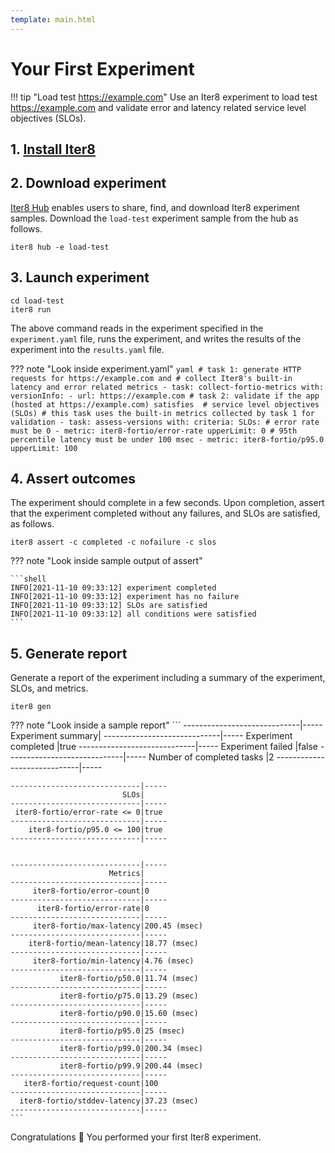 ```yaml
---
template: main.html
---
```


# Your First Experiment

!!! tip "Load test https://example.com"
    Use an Iter8 experiment to load test https://example.com and validate error and latency related service level objectives (SLOs).

## 1. [Install Iter8](../../getting-started/install.md)

## 2. Download experiment
[Iter8 Hub](../README.md) enables users to share, find, and download Iter8 experiment samples. Download the `load-test` experiment sample from the hub as follows.

```shell
iter8 hub -e load-test
```

## 3. Launch experiment
```shell
cd load-test
iter8 run
```

The above command reads in the experiment specified in the `experiment.yaml` file, runs the experiment, and writes the results of the experiment into the `results.yaml` file.

??? note "Look inside experiment.yaml"
    ```yaml
    # task 1: generate HTTP requests for https://example.com and
    # collect Iter8's built-in latency and error related metrics
    - task: collect-fortio-metrics
      with:
        versionInfo:
        - url: https://example.com
    # task 2: validate if the app (hosted at https://example.com) satisfies 
    # service level objectives (SLOs)
    # this task uses the built-in metrics collected by task 1 for validation
    - task: assess-versions
      with:
        criteria:
          SLOs:
            # error rate must be 0
          - metric: iter8-fortio/error-rate
            upperLimit: 0
            # 95th percentile latency must be under 100 msec
          - metric: iter8-fortio/p95.0
            upperLimit: 100
    ```

## 4. Assert outcomes
The experiment should complete in a few seconds. Upon completion, assert that the experiment completed without any failures, and SLOs are satisfied, as follows.

```shell
iter8 assert -c completed -c nofailure -c slos
```

??? note "Look inside sample output of assert"

    ```shell
    INFO[2021-11-10 09:33:12] experiment completed
    INFO[2021-11-10 09:33:12] experiment has no failure                    
    INFO[2021-11-10 09:33:12] SLOs are satisfied                           
    INFO[2021-11-10 09:33:12] all conditions were satisfied
    ```

## 5. Generate report
Generate a report of the experiment including a summary of the experiment, SLOs, and metrics.

```shell
iter8 gen 
```

??? note "Look inside a sample report"
    ```
    -----------------------------|-----
               Experiment summary|
    -----------------------------|-----
            Experiment completed |true
    -----------------------------|-----
               Experiment failed |false
    -----------------------------|-----
       Number of completed tasks |2
    -----------------------------|-----



    -----------------------------|-----
                             SLOs|
    -----------------------------|-----
     iter8-fortio/error-rate <= 0|true
    -----------------------------|-----
        iter8-fortio/p95.0 <= 100|true
    -----------------------------|-----


    -----------------------------|-----
                          Metrics|
    -----------------------------|-----
         iter8-fortio/error-count|0
    -----------------------------|-----
          iter8-fortio/error-rate|0
    -----------------------------|-----
         iter8-fortio/max-latency|200.45 (msec)
    -----------------------------|-----
        iter8-fortio/mean-latency|18.77 (msec)
    -----------------------------|-----
         iter8-fortio/min-latency|4.76 (msec)
    -----------------------------|-----
               iter8-fortio/p50.0|11.74 (msec)
    -----------------------------|-----
               iter8-fortio/p75.0|13.29 (msec)
    -----------------------------|-----
               iter8-fortio/p90.0|15.60 (msec)
    -----------------------------|-----
               iter8-fortio/p95.0|25 (msec)
    -----------------------------|-----
               iter8-fortio/p99.0|200.34 (msec)
    -----------------------------|-----
               iter8-fortio/p99.9|200.44 (msec)
    -----------------------------|-----
       iter8-fortio/request-count|100
    -----------------------------|-----
      iter8-fortio/stddev-latency|37.23 (msec)
    -----------------------------|-----
    ```

Congratulations :tada: You performed your first Iter8 experiment.
